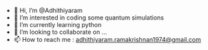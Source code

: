 - 👋 Hi, I’m @Adhithiyaram
- 👀 I’m interested in coding some quantum simulations
- 🌱 I’m currently learning python
- 💞️ I’m looking to collaborate on ...
- 📫 How to reach me : adhithiyaram.ramakrishnan1974@gmail.com

<!---
Adhithiyaram/Adhithiyaram is a ✨ special ✨ repository because its `README.md` (this file) appears on your GitHub profile.
You can click the Preview link to take a look at your changes.
--->
